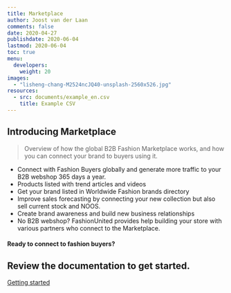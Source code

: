 ```yaml
---
title: Marketplace
author: Joost van der Laan
comments: false
date: 2020-04-27
publishdate: 2020-06-04
lastmod: 2020-06-04
toc: true
menu:
  developers:
    weight: 20
images:
  - "lisheng-chang-M2524ncJQ40-unsplash-2560x526.jpg"
resources:
  - src: documents/example_en.csv
    title: Example CSV
---
```


## Introducing Marketplace

> Overview of how the global B2B Fashion Marketplace works, and how you can
> connect your brand to buyers using it.

- Connect with Fashion Buyers globally and generate more traffic to your B2B
  webshop 365 days a year.
- Products listed with trend articles and videos
- Get your brand listed in Worldwide Fashion brands directory
- Improve sales forecasting by connecting your new collection but also sell
  current stock and NOOS.
- Create brand awareness and build new business relationships
- No B2B webshop? FashionUnited provides help building your store with various
  partners who connect to the Marketplace.

<section>
  <div class="bg-white py-16">
    <div class="mb-4">
      <h4 class="theme-primary red"> Ready to connect to fashion buyers?
      </h4>
      <h2 class="h1"> Review the documentation to get started. </h2>
    </div>
  <div class="b03-button twtr-component--last twtr-component">
    <div> <a
        class="btn btn-primary"
        href="/developers/marketplace/getting-started" rel="noopener noreferrer" target="_blank">
        Getting started</a>
    </div>
  </div>
</section>
